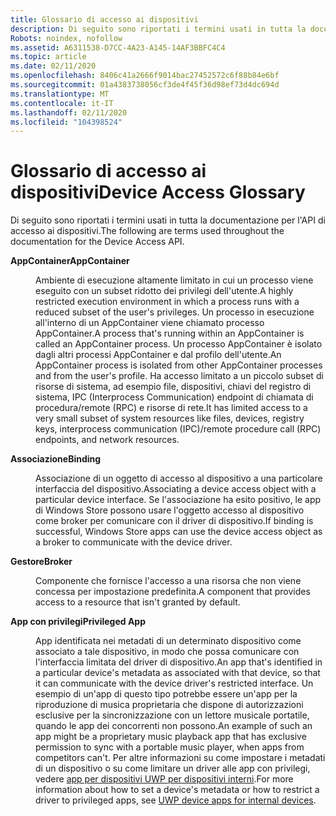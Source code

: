 ```yaml
---
title: Glossario di accesso ai dispositivi
description: Di seguito sono riportati i termini usati in tutta la documentazione per l'API di accesso ai dispositivi.
Robots: noindex, nofollow
ms.assetid: A6311538-D7CC-4A23-A145-14AF3BBFC4C4
ms.topic: article
ms.date: 02/11/2020
ms.openlocfilehash: 8406c41a2666f9014bac27452572c6f88b84e6bf
ms.sourcegitcommit: 01a4383738056cf3de4f45f36d98ef73d4dc694d
ms.translationtype: MT
ms.contentlocale: it-IT
ms.lasthandoff: 02/11/2020
ms.locfileid: "104398524"
---
```

# <a name="device-access-glossary"></a><span data-ttu-id="11355-103">Glossario di accesso ai dispositivi</span><span class="sxs-lookup"><span data-stu-id="11355-103">Device Access Glossary</span></span>

<span data-ttu-id="11355-104">Di seguito sono riportati i termini usati in tutta la documentazione per l'API di accesso ai dispositivi.</span><span class="sxs-lookup"><span data-stu-id="11355-104">The following are terms used throughout the documentation for the Device Access API.</span></span>

<dl> <dt>

<span data-ttu-id="11355-105">**AppContainer**</span><span class="sxs-lookup"><span data-stu-id="11355-105">**AppContainer**</span></span>
</dt> <dd>

<span data-ttu-id="11355-106">Ambiente di esecuzione altamente limitato in cui un processo viene eseguito con un subset ridotto dei privilegi dell'utente.</span><span class="sxs-lookup"><span data-stu-id="11355-106">A highly restricted execution environment in which a process runs with a reduced subset of the user's privileges.</span></span> <span data-ttu-id="11355-107">Un processo in esecuzione all'interno di un AppContainer viene chiamato processo AppContainer.</span><span class="sxs-lookup"><span data-stu-id="11355-107">A process that's running within an AppContainer is called an AppContainer process.</span></span> <span data-ttu-id="11355-108">Un processo AppContainer è isolato dagli altri processi AppContainer e dal profilo dell'utente.</span><span class="sxs-lookup"><span data-stu-id="11355-108">An AppContainer process is isolated from other AppContainer processes and from the user's profile.</span></span> <span data-ttu-id="11355-109">Ha accesso limitato a un piccolo subset di risorse di sistema, ad esempio file, dispositivi, chiavi del registro di sistema, IPC (Interprocess Communication) endpoint di chiamata di procedura/remote (RPC) e risorse di rete.</span><span class="sxs-lookup"><span data-stu-id="11355-109">It has limited access to a very small subset of system resources like files, devices, registry keys, interprocess communication (IPC)/remote procedure call (RPC) endpoints, and network resources.</span></span>

</dd> <dt>

<span data-ttu-id="11355-110">**Associazione**</span><span class="sxs-lookup"><span data-stu-id="11355-110">**Binding**</span></span>
</dt> <dd>

<span data-ttu-id="11355-111">Associazione di un oggetto di accesso al dispositivo a una particolare interfaccia del dispositivo.</span><span class="sxs-lookup"><span data-stu-id="11355-111">Associating a device access object with a particular device interface.</span></span> <span data-ttu-id="11355-112">Se l'associazione ha esito positivo, le app di Windows Store possono usare l'oggetto accesso al dispositivo come broker per comunicare con il driver di dispositivo.</span><span class="sxs-lookup"><span data-stu-id="11355-112">If binding is successful, Windows Store apps can use the device access object as a broker to communicate with the device driver.</span></span>

</dd> <dt>

<span data-ttu-id="11355-113">**Gestore**</span><span class="sxs-lookup"><span data-stu-id="11355-113">**Broker**</span></span>
</dt> <dd>

<span data-ttu-id="11355-114">Componente che fornisce l'accesso a una risorsa che non viene concessa per impostazione predefinita.</span><span class="sxs-lookup"><span data-stu-id="11355-114">A component that provides access to a resource that isn't granted by default.</span></span>

</dd> <dt>

<span data-ttu-id="11355-115">**App con privilegi**</span><span class="sxs-lookup"><span data-stu-id="11355-115">**Privileged App**</span></span>
</dt> <dd>

<span data-ttu-id="11355-116">App identificata nei metadati di un determinato dispositivo come associato a tale dispositivo, in modo che possa comunicare con l'interfaccia limitata del driver di dispositivo.</span><span class="sxs-lookup"><span data-stu-id="11355-116">An app that's identified in a particular device's metadata as associated with that device, so that it can communicate with the device driver's restricted interface.</span></span> <span data-ttu-id="11355-117">Un esempio di un'app di questo tipo potrebbe essere un'app per la riproduzione di musica proprietaria che dispone di autorizzazioni esclusive per la sincronizzazione con un lettore musicale portatile, quando le app dei concorrenti non possono.</span><span class="sxs-lookup"><span data-stu-id="11355-117">An example of such an app might be a proprietary music playback app that has exclusive permission to sync with a portable music player, when apps from competitors can't.</span></span> <span data-ttu-id="11355-118">Per altre informazioni su come impostare i metadati di un dispositivo o su come limitare un driver alle app con privilegi, vedere [app per dispositivi UWP per dispositivi interni](/windows-hardware/drivers/devapps/uwp-device-apps-for-specialized-devices).</span><span class="sxs-lookup"><span data-stu-id="11355-118">For more information about how to set a device's metadata or how to restrict a driver to privileged apps, see [UWP device apps for internal devices](/windows-hardware/drivers/devapps/uwp-device-apps-for-specialized-devices).</span></span>

</dd> </dl>
